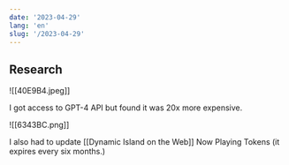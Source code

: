 ```yaml
---
date: '2023-04-29'
lang: 'en'
slug: '/2023-04-29'
---
```


## Research

![[40E9B4.jpeg]]

I got access to GPT-4 API but found it was 20x more expensive.

![[6343BC.png]]

I also had to update [[Dynamic Island on the Web]] Now Playing Tokens (it expires every six months.)
